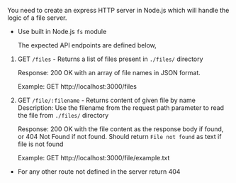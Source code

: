 You need to create an express HTTP server in Node.js which will handle the logic of a file server.

-   Use built in Node.js `fs` module

    The expected API endpoints are defined below,

1. GET `/files` - Returns a list of files present in `./files/` directory

    Response: 200 OK with an array of file names in JSON format.

    Example: GET http://localhost:3000/files

2. GET `/file/:filename` - Returns content of given file by name
   Description: Use the filename from the request path parameter to read the file from `./files/` directory

    Response: 200 OK with the file content as the response body if found, or 404 Not Found if not found. Should return `File not found` as text if file is not found

    Example: GET http://localhost:3000/file/example.txt

-   For any other route not defined in the server return 404

